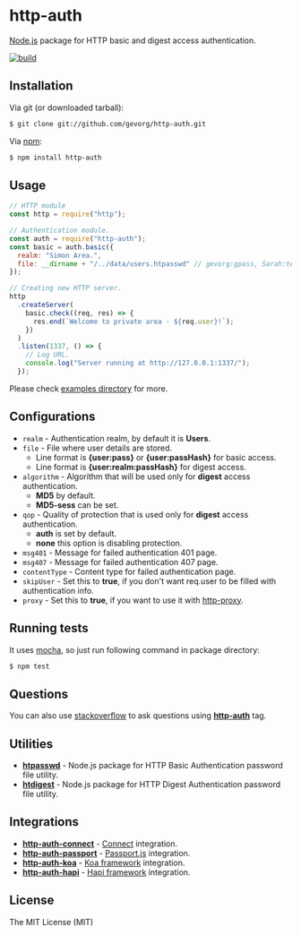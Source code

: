 # http-auth
[Node.js](http://nodejs.org/) package for HTTP basic and digest access authentication.

[![build](https://github.com/gevorg/http-auth/workflows/build/badge.svg)](https://github.com/gevorg/http-auth/actions/workflows/build.yml)

## Installation

Via git (or downloaded tarball):

```bash
$ git clone git://github.com/gevorg/http-auth.git
```
Via [npm](http://npmjs.org/):

```bash
$ npm install http-auth
```    

## Usage

```javascript
// HTTP module
const http = require("http");

// Authentication module.
const auth = require("http-auth");
const basic = auth.basic({
  realm: "Simon Area.",
  file: __dirname + "/../data/users.htpasswd" // gevorg:gpass, Sarah:testpass
});

// Creating new HTTP server.
http
  .createServer(
    basic.check((req, res) => {
      res.end(`Welcome to private area - ${req.user}!`);
    })
  )
  .listen(1337, () => {
    // Log URL.
    console.log("Server running at http://127.0.0.1:1337/");
  });
```

Please check [examples directory](./examples) for more.

## Configurations

 - `realm` - Authentication realm, by default it is **Users**.
 - `file` - File where user details are stored.
     - Line format is **{user:pass}** or **{user:passHash}** for basic access. 
     - Line format is **{user:realm:passHash}** for digest access.
 - `algorithm` - Algorithm that will be used only for **digest** access authentication.
     - **MD5** by default.
     - **MD5-sess** can be set.
 - `qop` - Quality of protection that is used only for **digest** access authentication.
     - **auth** is set by default.
     - **none** this option is disabling protection.
 - `msg401` - Message for failed authentication 401 page.
 - `msg407` - Message for failed authentication 407 page.
 - `contentType` - Content type for failed authentication page.
 - `skipUser` - Set this to **true**, if you don't want req.user to be filled with authentication info.
 - `proxy` - Set this to **true**, if you want to use it with [http-proxy](https://github.com/http-party/node-http-proxy).

## Running tests

It uses [mocha](https://mochajs.org/), so just run following command in package directory:

```bash
$ npm test
```

## Questions

You can also use [stackoverflow](http://stackoverflow.com/questions/tagged/http-auth) to ask questions using **[http-auth](http://stackoverflow.com/tags/http-auth/info)** tag.

## Utilities

 - **[htpasswd](https://github.com/gevorg/htpasswd/)** - Node.js package for HTTP Basic Authentication password file utility.
 - **[htdigest](https://github.com/gevorg/htdigest/)** - Node.js package for HTTP Digest Authentication password file utility.

## Integrations

 - **[http-auth-connect](https://github.com/gevorg/http-auth-connect)** - [Connect](https://github.com/senchalabs/connect) integration.
 - **[http-auth-passport](https://github.com/gevorg/http-auth-passport)** - [Passport.js](http://www.passportjs.org/) integration.
 - **[http-auth-koa](https://github.com/gevorg/http-auth-koa)** - [Koa framework](http://koajs.com/) integration.
 - **[http-auth-hapi](https://github.com/gevorg/http-auth-hapi)** - [Hapi framework](https://hapi.dev/) integration.

## License

The MIT License (MIT)